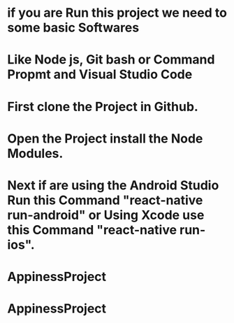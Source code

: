 # if you are Run this project we need to some basic Softwares 
# Like Node js, Git bash or Command Propmt and Visual Studio Code
# First clone the Project in Github.
# Open the Project install the Node Modules.
# Next if are using the Android Studio Run this Command "react-native run-android" or Using Xcode use this Command    "react-native run-ios".
# AppinessProject
# AppinessProject
